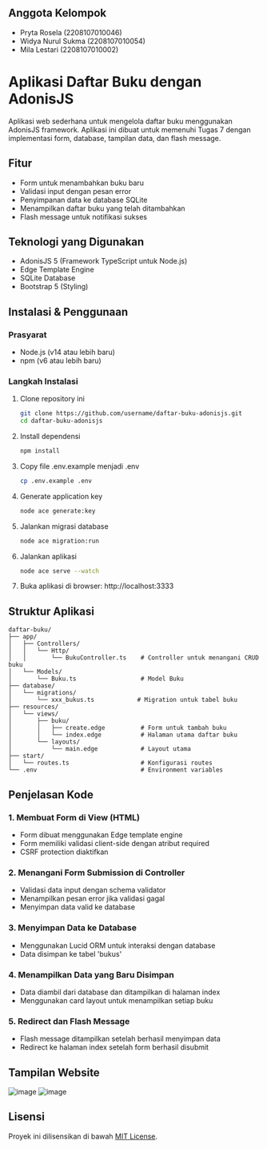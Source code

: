 ## Anggota Kelompok
- Pryta Rosela (2208107010046)
- Widya Nurul Sukma (2208107010054)
- Mila Lestari (2208107010002)

# Aplikasi Daftar Buku dengan AdonisJS

Aplikasi web sederhana untuk mengelola daftar buku menggunakan AdonisJS framework. Aplikasi ini dibuat untuk memenuhi Tugas 7 dengan implementasi form, database, tampilan data, dan flash message.

## Fitur

- Form untuk menambahkan buku baru
- Validasi input dengan pesan error
- Penyimpanan data ke database SQLite
- Menampilkan daftar buku yang telah ditambahkan
- Flash message untuk notifikasi sukses

## Teknologi yang Digunakan

- AdonisJS 5 (Framework TypeScript untuk Node.js)
- Edge Template Engine
- SQLite Database
- Bootstrap 5 (Styling)

## Instalasi & Penggunaan

### Prasyarat
- Node.js (v14 atau lebih baru)
- npm (v6 atau lebih baru)

### Langkah Instalasi

1. Clone repository ini
   ```bash
   git clone https://github.com/username/daftar-buku-adonisjs.git
   cd daftar-buku-adonisjs
   ```

2. Install dependensi
   ```bash
   npm install
   ```

3. Copy file .env.example menjadi .env
   ```bash
   cp .env.example .env
   ```

4. Generate application key
   ```bash
   node ace generate:key
   ```

5. Jalankan migrasi database
   ```bash
   node ace migration:run
   ```

6. Jalankan aplikasi
   ```bash
   node ace serve --watch
   ```

7. Buka aplikasi di browser: http://localhost:3333

## Struktur Aplikasi

```
daftar-buku/
├── app/
│   ├── Controllers/
│   │   └── Http/
│   │       └── BukuController.ts    # Controller untuk menangani CRUD buku
│   └── Models/
│       └── Buku.ts                  # Model Buku
├── database/
│   └── migrations/
│       └── xxx_bukus.ts            # Migration untuk tabel buku
├── resources/
│   └── views/
│       ├── buku/
│       │   ├── create.edge          # Form untuk tambah buku
│       │   └── index.edge           # Halaman utama daftar buku
│       └── layouts/
│           └── main.edge            # Layout utama
├── start/
│   └── routes.ts                    # Konfigurasi routes
└── .env                             # Environment variables
```

## Penjelasan Kode

### 1. Membuat Form di View (HTML)
- Form dibuat menggunakan Edge template engine
- Form memiliki validasi client-side dengan atribut required
- CSRF protection diaktifkan

### 2. Menangani Form Submission di Controller
- Validasi data input dengan schema validator
- Menampilkan pesan error jika validasi gagal
- Menyimpan data valid ke database

### 3. Menyimpan Data ke Database
- Menggunakan Lucid ORM untuk interaksi dengan database
- Data disimpan ke tabel 'bukus'

### 4. Menampilkan Data yang Baru Disimpan
- Data diambil dari database dan ditampilkan di halaman index
- Menggunakan card layout untuk menampilkan setiap buku

### 5. Redirect dan Flash Message
- Flash message ditampilkan setelah berhasil menyimpan data
- Redirect ke halaman index setelah form berhasil disubmit


## Tampilan Website
![image](https://github.com/user-attachments/assets/9b764902-099f-4347-a505-d62e26ed2c9a)
![image](https://github.com/user-attachments/assets/c50d7990-c7e2-4458-8c6a-f612ebe11d71)


## Lisensi

Proyek ini dilisensikan di bawah [MIT License](LICENSE).
